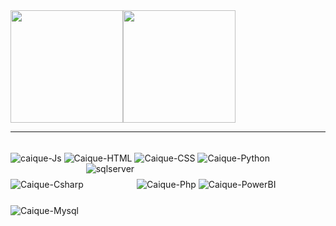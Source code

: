 

<div style="display: flex"; >
<img height="180em"  display="flex" src="https://github-readme-stats.vercel.app/api?username=httpscaique&show_icons=true&theme=dark&includ_all_commits=true&count_private=true" alt="">

<img height="180em" display="flex" src="https://github-readme-stats.vercel.app/api/top-langs/?username=httpscaique&layout=compact&langs_count=16&theme=dark" alt="">
</div>
<hr>
<div style="display: inline_block, justify-content: space-between"><br>
    <img align="center" margin-bottom"50px" alt="caique-Js" src="https://img.shields.io/badge/JavaScript-323330?style=for-the-badge&logo=javascript&logoColor=F7DF1E">
    <img align="center" margin-bottom"20px"  alt="Caique-HTML"  src="https://img.shields.io/badge/HTML5-E34F26?style=for-the-badge&logo=html5&logoColor=white">
    <img align="center" margin-bottom"20px"    alt="Caique-CSS"  src="https://img.shields.io/badge/CSS3-1572B6?style=for-the-badge&logo=css3&logoColor=white">
    <img align="center" margin-bottom"20px" alt="Caique-Python"  src="https://img.shields.io/badge/Python-FFD43B?style=for-the-badge&logo=python&logoColor=blue">
    <img align="center" margin-bottom"20px" alt="Caique-Csharp"  src="https://img.shields.io/badge/C%23-005eff?style=for-the-badge&logo=c-sharp&logoColor=white">
        <img align="center" style="margin-bottom: 50px;" alt="sqlserver" src="https://img.shields.io/badge/Microsoft_SQL_Server-CC2927?style=for-the-badge&logo=microsoft-sql-server&logoColor=white">
      <img align="center" margin-bottom"20px" alt="Caique-Php" src="https://img.shields.io/badge/PHP-777BB4?style=for-the-badge&logo=php&logoColor=white">
       <img align="center" margin-bottom"20px" margin-top"20px" alt="Caique-PowerBI" src="https://img.shields.io/badge/PowerBI-F2C811?style=for-the-badge&logo=Power%20BI&logoColor=black">
       <img align="center" margin-bottom"20px"  margin-top"20px" alt="Caique-Mysql" src="https://img.shields.io/badge/MySQL-005C84?style=for-the-badge&logo=mysql&logoColor=white">
    

    


  </div>
  
